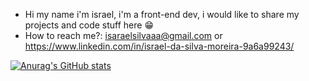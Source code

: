 - Hi my name i'm israel, i'm a front-end dev, i would like to share my projects and code stuff here 😁
- How to reach me?: isaraelsilvaaa@gmail.com or https://www.linkedin.com/in/israel-da-silva-moreira-9a6a99243/

[![Anurag's GitHub stats](https://github-readme-stats.vercel.app/api?username=Kburial)](https://github.com/anuraghazra/github-readme-stats)
